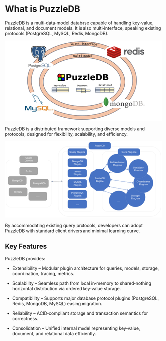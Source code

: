 # What is PuzzleDB

PuzzleDB is a multi‑data‑model database capable of handling key‑value, relational, and document models. It is also multi‑interface, speaking existing protocols (PostgreSQL, MySQL, Redis, MongoDB).

![concept](img/concept.png)

PuzzleDB is a distributed framework supporting diverse models and protocols, designed for flexibility, scalability, and efficiency.

![system](img/system.png)

By accommodating existing query protocols, developers can adopt PuzzleDB with standard client drivers and minimal learning curve.

## Key Features

PuzzleDB provides:

- Extensibility – Modular plugin architecture for queries, models, storage, coordination, tracing, metrics.

- Scalability – Seamless path from local in‑memory to shared‑nothing horizontal distribution via ordered key‑value storage.

- Compatibility – Supports major database protocol plugins (PostgreSQL, Redis, MongoDB, MySQL) easing migration.

- Reliability – ACID‑compliant storage and transaction semantics for correctness.

- Consolidation – Unified internal model representing key‑value, document, and relational data efficiently.
